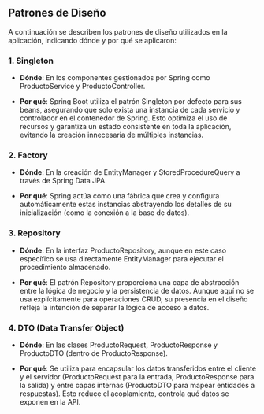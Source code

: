 Patrones de Diseño
------------------

A continuación se describen los patrones de diseño utilizados en la aplicación, indicando dónde y por qué se aplicaron:

### 1\. Singleton

*   **Dónde**: En los componentes gestionados por Spring como ProductoService y ProductoController.

*   **Por qué**: Spring Boot utiliza el patrón Singleton por defecto para sus beans, asegurando que solo exista una instancia de cada servicio y controlador en el contenedor de Spring. Esto optimiza el uso de recursos y garantiza un estado consistente en toda la aplicación, evitando la creación innecesaria de múltiples instancias.


### 2\. Factory

*   **Dónde**: En la creación de EntityManager y StoredProcedureQuery a través de Spring Data JPA.

*   **Por qué**: Spring actúa como una fábrica que crea y configura automáticamente estas instancias abstrayendo los detalles de su inicialización (como la conexión a la base de datos).


### 3\. Repository

*   **Dónde**: En la interfaz ProductoRepository, aunque en este caso específico se usa directamente EntityManager para ejecutar el procedimiento almacenado.

*   **Por qué**: El patrón Repository proporciona una capa de abstracción entre la lógica de negocio y la persistencia de datos. Aunque aquí no se usa explícitamente para operaciones CRUD, su presencia en el diseño refleja la intención de separar la lógica de acceso a datos.


### 4\. DTO (Data Transfer Object)

*   **Dónde**: En las clases ProductoRequest, ProductoResponse y ProductoDTO (dentro de ProductoResponse).

*   **Por qué**: Se utiliza para encapsular los datos transferidos entre el cliente y el servidor (ProductoRequest para la entrada, ProductoResponse para la salida) y entre capas internas (ProductoDTO para mapear entidades a respuestas). Esto reduce el acoplamiento, controla qué datos se exponen en la API.